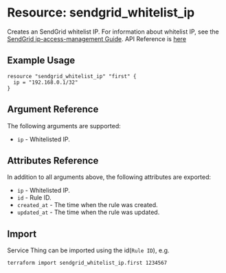 # Resource: sendgrid_whitelist_ip

Creates an SendGrid whitelist IP.
For information about whitelist IP, see the [SendGrid ip-access-management Guide](https://sendgrid.com/docs/ui/account-and-settings/ip-access-management/).
API Reference is [here](https://sendgrid.com/docs/API_Reference/Web_API_v3/ip_access_management.html)

## Example Usage

```hcl
resource "sendgrid_whitelist_ip" "first" {
  ip = "192.168.0.1/32"
}
```

## Argument Reference

The following arguments are supported:

- `ip` - Whitelisted IP.

## Attributes Reference

In addition to all arguments above, the following attributes are exported:

- `ip` - Whitelisted IP.
- `id` - Rule ID.
- `created_at` - The time when the rule was created.
- `updated_at` - The time when the rule was updated.

## Import

Service Thing can be imported using the id(`Rule ID`), e.g.

```shell
terraform import sendgrid_whitelist_ip.first 1234567
```
